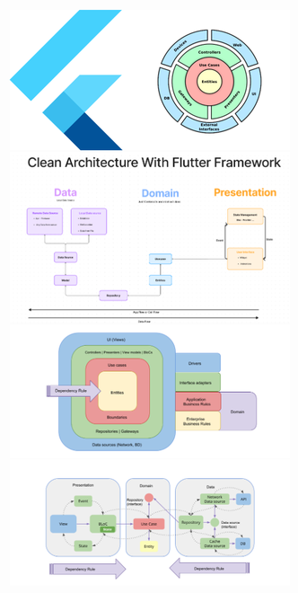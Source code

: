 

<p align="center">
    <img src="https://github.com/hassan-thabet/flutter_clean_architecture_with_bloc_example/blob/main/assets/rmfile/1.png" width="500" title="1">
    <img src="https://github.com/hassan-thabet/flutter_clean_architecture_with_bloc_example/blob/main/assets/rmfile/2.png" width="500" title="2">
    <img src="https://github.com/hassan-thabet/flutter_clean_architecture_with_bloc_example/blob/main/assets/rmfile/3.png" width="500" title="3">
    <img src="https://github.com/hassan-thabet/flutter_clean_architecture_with_bloc_example/blob/main/assets/rmfile/4.png" width="500" title="4">
</p>

